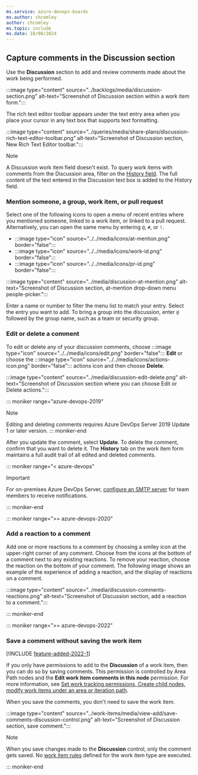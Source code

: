 ```yaml
---
ms.service: azure-devops-boards
ms.author: chcomley
author: chcomley
ms.topic: include
ms.date: 10/08/2024
---
```


## Capture comments in the Discussion section 

Use the **Discussion** section to add and review comments made about the work being performed.

:::image type="content" source="../backlogs/media/discussion-section.png" alt-text="Screenshot of Discussion section within a work item form.":::

The rich text editor toolbar appears under the text entry area when you place your cursor in any text box that supports text formatting.

:::image type="content" source="../queries/media/share-plans/discussion-rich-text-editor-toolbar.png" alt-text="Screenshot of Discussion section, New Rich Text Editor toolbar.":::  

> [!NOTE]  
> A Discussion work item field doesn't exist. To query work items with comments from the Discussion area, filter on the [History field](../queries/history-and-auditing.md). The full content of the text entered in the Discussion text box is added to the History field.

### Mention someone, a group, work item, or pull request

Select one of the following icons to open a menu of recent entries where you mentioned someone, linked to a work item, or linked to a pull request. Alternatively, you can open the same menu by entering `@`, `#`, or `!`.

- :::image type="icon" source="../../media/icons/at-mention.png" border="false":::
- :::image type="icon" source="../../media/icons/work-id.png" border="false":::
- :::image type="icon" source="../../media/icons/pr-id.png" border="false":::

:::image type="content" source="../media/discussion-at-mention.png" alt-text="Screenshot of Discussion section, at-mention drop-down menu people-picker.":::

Enter a name or number to filter the menu list to match your entry. Select the entry you want to add. To bring a group into the discussion, enter `@` followed by the group name, such as a team or security group.

### Edit or delete a comment

To edit or delete any of your discussion comments, choose :::image type="icon" source="../../media/icons/edit.png" border="false"::: **Edit** or choose the :::image type="icon" source="../../media/icons/actions-icon.png" border="false"::: actions icon and then choose **Delete**.

:::image type="content" source="../media/discussion-edit-delete.png" alt-text="Screenshot of Discussion section where you can choose Edit or Delete actions.":::

::: moniker range="azure-devops-2019"  
> [!NOTE]
> Editing and deleting comments requires Azure DevOps Server 2019 Update 1 or later version.
::: moniker-end

After you update the comment, select **Update**. To delete the comment, confirm that you want to delete it. The **History** tab on the work item form maintains a full audit trail of all edited and deleted comments.

::: moniker range="< azure-devops"

> [!IMPORTANT]  
> For on-premises Azure DevOps Server, [configure an SMTP server](/azure/devops/server/admin/setup-customize-alerts) for team members to receive notifications.

::: moniker-end

::: moniker range=">= azure-devops-2020"

### Add a reaction to a comment

Add one or more reactions to a comment by choosing a smiley icon at the upper-right corner of any comment. Choose from the icons at the bottom of a comment next to any existing reactions. To remove your reaction, choose the reaction on the bottom of your comment. The following image shows an example of the experience of adding a reaction, and the display of reactions on a comment.

:::image type="content" source="../media/discussion-comments-reactions.png" alt-text="Screenshot of Discussion section, add a reaction to a comment.":::  

::: moniker-end

::: moniker range=">= azure-devops-2022"

### Save a comment without saving the work item

[!INCLUDE [feature-added-2022-1](../../includes/feature-added-2022-1.md)]

If you only have permissions to add to the **Discussion** of a work item, then you can do so by saving comments. This permission is controlled by Area Path nodes and the **Edit work item comments in this node** permission. For more information, see [Set work tracking permissions, Create child nodes, modify work items under an area or iteration path](../../organizations/security/set-permissions-access-work-tracking.md#set-permissions-area-path).

When you save the comments, you don't need to save the work item.  

:::image type="content" source="../work-items/media/view-add/save-comments-discussion-control.png" alt-text="Screenshot of Discussion section, save comment.":::  

> [!NOTE]
> When you save changes made to the **Discussion** control, only the comment gets saved. No [work item rules](../../organizations/settings/work/rule-reference.md) defined for the work item type are executed.

::: moniker-end
